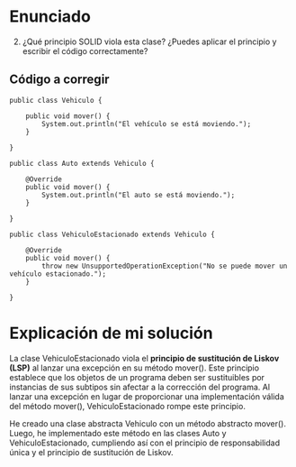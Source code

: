 # Enunciado

2. ¿Qué principio SOLID viola esta clase? ¿Puedes aplicar el principio y escribir el código correctamente?

## Código a corregir

    public class Vehiculo {

        public void mover() {
            System.out.println("El vehículo se está moviendo.");
        }

    }

    public class Auto extends Vehiculo {

        @Override
        public void mover() {
            System.out.println("El auto se está moviendo.");
        }

    }

    public class VehiculoEstacionado extends Vehiculo {

        @Override
        public void mover() {
            throw new UnsupportedOperationException("No se puede mover un vehículo estacionado.");
        }

    }

# Explicación de mi solución

La clase VehiculoEstacionado viola el **principio de sustitución de Liskov (LSP)** al lanzar una excepción en su método mover(). Este principio establece que los objetos de un programa deben ser sustituibles por instancias de sus subtipos sin afectar a la corrección del programa. Al lanzar una excepción en lugar de proporcionar una implementación válida del método mover(), VehiculoEstacionado rompe este principio.

He creado una clase abstracta Vehiculo con un método abstracto mover(). Luego, he implementado este método en las clases Auto y VehiculoEstacionado, cumpliendo así con el principio de responsabilidad única y el principio de sustitución de Liskov.
